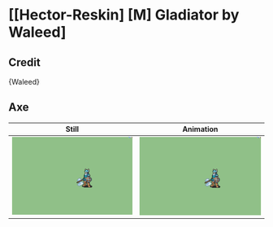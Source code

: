 # [\[Hector-Reskin\] \[M\] Gladiator by Waleed]

## Credit

{Waleed}
	
## Axe

| Still | Animation |
| :---: | :-------: |
| ![Axe still](./Axe_000.png) | ![Axe animation](./Axe.gif) |
